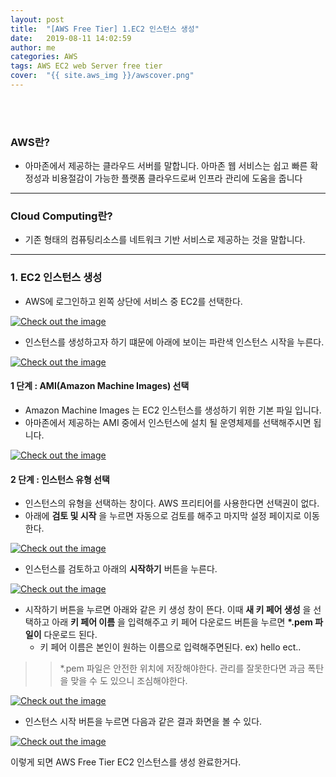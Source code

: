 ```yaml
---
layout: post
title:  "[AWS Free Tier] 1.EC2 인스턴스 생성"
date:   2019-08-11 14:02:59
author: me
categories: AWS
tags: AWS EC2 web Server free tier
cover:  "{{ site.aws_img }}/awscover.png"
---
```


<br />
<br />

### AWS란?
* 아마존에서 제공하는 클라우드 서버를 말합니다. 아마존 웹 서비스는 쉽고 빠른 확정성과 비용절감이 가능한 플랫폼 클라우드로써 인프라 관리에 도움을 줍니다


<hr />


### Cloud Computing란?
* 기존 형태의 컴퓨팅리소스를 네트워크 기반 서비스로 제공하는 것을 말합니다.


<hr />


### 1. EC2 인스턴스 생성

* AWS에 로그인하고 왼쪽 상단에 서비스 중 EC2를 선택한다.
<a href="{{ site.aws_img }}/freetier_ec2_1.JPG" data-lightbox="falcon9-large" data-title="Check out the image">
  <img src="{{ site.aws_img }}/freetier_ec2_1.JPG" title="Check out the image">
</a>

* 인스턴스를 생성하고자 하기 떄문에 아래에 보이는 파란색 인스턴스 시작을 누른다.
<a href="{{ site.aws_img }}/freetier_ec2_2.JPG" data-lightbox="falcon9-large" data-title="Check out the image">
  <img src="{{ site.aws_img }}/freetier_ec2_2.JPG" title="Check out the image">
</a>


#### 1 단계 : AMI(Amazon Machine Images) 선택
* Amazon Machine Images 는 EC2 인스턴스를 생성하기 위한 기본 파일 입니다.
* 아마존에서 제공하는 AMI 중에서 인스턴스에 설치 될 운영체제를 선택해주시면 됩니다.
<a href="{{ site.aws_img }}/freetier_ec2_3.JPG" data-lightbox="falcon9-large" data-title="Check out the image">
  <img src="{{ site.aws_img }}/freetier_ec2_3.JPG" title="Check out the image">
</a>

#### 2 단계 : 인스턴스 유형 선택
* 인스턴스의 유형을 선택하는 창이다. AWS 프리티어를 사용한다면 선택권이 없다.
* 아래에 __검토 및 시작__ 을 누르면 자동으로 검토를 해주고 마지막 설정 페이지로 이동한다.
<a href="{{ site.aws_img }}/freetier_ec2_4.JPG" data-lightbox="falcon9-large" data-title="Check out the image">
  <img src="{{ site.aws_img }}/freetier_ec2_4.JPG" title="Check out the image">
</a>

* 인스턴스를 검토하고 아래의 __시작하기__ 버튼을 누른다.
<a href="{{ site.aws_img }}/freetier_ec2_5.JPG" data-lightbox="falcon9-large" data-title="Check out the image">
  <img src="{{ site.aws_img }}/freetier_ec2_5.JPG" title="Check out the image">
</a>

* 시작하기 버튼을 누르면 아래와 같은 키 생성 창이 뜬다. 이때 __새 키 페어 생성__ 을 선택하고 아래 __키 페어 이름__ 을 입력해주고 키 페어 다운로드 버튼을 누르면 __*.pem 파일이__ 다운로드 된다.
  + 키 페어 이름은 본인이 원하는 이름으로 입력해주면된다. ex) hello ect..
>> *.pem 파일은 안전한 위치에 저장해야한다. 관리를 잘못한다면 과금 폭탄을 맞을 수 도 있으니 조심해야한다.
<a href="{{ site.aws_img }}/freetier_ec2_6.JPG" data-lightbox="falcon9-large" data-title="Check out the image">
  <img src="{{ site.aws_img }}/freetier_ec2_6.JPG" title="Check out the image">
</a>

* 인스턴스 시작 버튼을 누르면 다음과 같은 결과 화면을 볼 수 있다.
<a href="{{ site.aws_img }}/freetier_ec2_7.JPG" data-lightbox="falcon9-large" data-title="Check out the image">
  <img src="{{ site.aws_img }}/freetier_ec2_7.JPG" title="Check out the image">
</a>

이렇게 되면 AWS Free Tier EC2 인스턴스를 생성 완료한거다.

